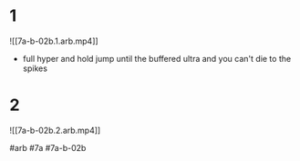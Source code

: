 # 1
![[7a-b-02b.1.arb.mp4]]
- full hyper and hold jump until the buffered ultra and you can't die to the spikes

# 2
![[7a-b-02b.2.arb.mp4]]

#arb #7a #7a-b-02b
